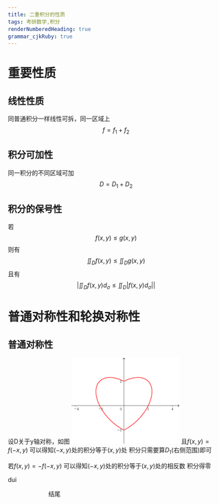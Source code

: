 ```yaml
---
title: 二重积分的性质
tags: 考研数学,积分
renderNumberedHeading: true
grammar_cjkRuby: true
---
```

# 重要性质
## 线性性质
同普通积分一样线性可拆，同一区域上$$f=f_1+f_2$$
## 积分可加性
同一积分的不同区域可加$$ D=D_1+D_2$$
## 积分的保号性
若$$f(x,y)\le g(x,y)$$
则有$$ \iint_Df(x,y)\le\iint_Dg(x,y)$$
且有$$ \left|\iint_Df(x,y)d_\sigma\le\iint_D\left|f(x,y)d_\sigma\right|\right|$$
# 普通对称性和轮换对称性
## 普通对称性
设D关于y轴对称，如图
![enter description here](./images/1622723923342.png)
且$f(x,y)=f(-x,y)$
可以得知$(-x,y)$处的积分等于$(x,y)$处
积分只需要算$D_1$(右侧范围)即可

若$f(x,y)=-f(-x,y)$
可以得知$(-x,y)$处的积分等于$(x,y)$处的相反数
积分得零

dui









&nbsp;
&nbsp;
&nbsp;
&nbsp;
&nbsp;
&nbsp;
&nbsp;&nbsp;&nbsp;
&nbsp;
&nbsp;
&nbsp;
&nbsp;
结尾














